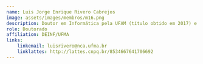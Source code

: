 ```yaml
---
name: Luis Jorge Enrique Rivero Cabrejos
image: assets/images/membros/m16.png
description: Doutor em Informática pela UFAM (título obtido em 2017) e Professor Adjunto do Departamento de Informática da Universidade Federal do Maranhão, onde atua em cursos de graduação, mestrado (PPGCC/UFMA) e doutorado (DCCMAPI/UFMA/UFPI). É membro do Núcleo de Computação Aplicada NCA-UFMA e do grupo de pesquisa Desenvolvimento de Software para Sistemas Embarcados Complexos da UFAM, possuindo experiência na área de Engenharia de Software, Interação Humano Computador e Informática na Educação, atuando principalmente nos seguintes temas: Engenharia de Aplicativos Móveis, Engenharia de Software Experimental, Qualidade de Software, Avaliação de Usabilidade, Experiência do Usuário e Desenvolvimento de Jogos Educacionais. Têm experiência na docência de cursos de graduação e pós-graduação da UFMA. Atua como revisor de periódicos da área de Engenharia de Software: Journal of Universal Computer Science, Information and Software Technology, e International Journal of Software Engineering and Knowledge Engineering. Atua como revisor e/ou membro do comitê de programa de conferências da área de computação como: CIBSE, SEMISH, SBSI, WASHES, IHC, entre outros.
role: Doutorado
affiliation: DEINF/UFMA
links:
	linkemail: luisrivero@nca.ufma.br
	linklattes: http://lattes.cnpq.br/8534667641706692
---
```


